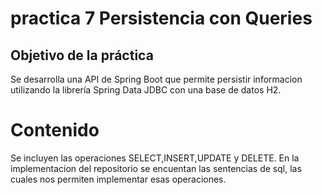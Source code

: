 # practica 7 Persistencia con Queries

## Objetivo de la práctica

Se desarrolla una API de Spring Boot que permite persistir informacion utilizando la librería Spring Data JDBC con una base de datos H2. 


# Contenido
Se incluyen las operaciones SELECT,INSERT,UPDATE y DELETE. En la implementacion del repositorio se encuentan las sentencias de sql, las 
cuales nos permiten implementar esas operaciones. 

